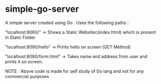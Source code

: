 # simple-go-server

A simple server created using Go . Uses the following paths :

"localhost:8080/" -> Shows a Static Websitec(index.html) which is present in Static Folder

"localhost:8080/hello" -> Prints hello on screen (GET Method)

"localhost:8080/form.html" -> Takes name and address from user and prints it on screen.

NOTE : Above code is made for self study of Go lang and not for any commercial purposes
